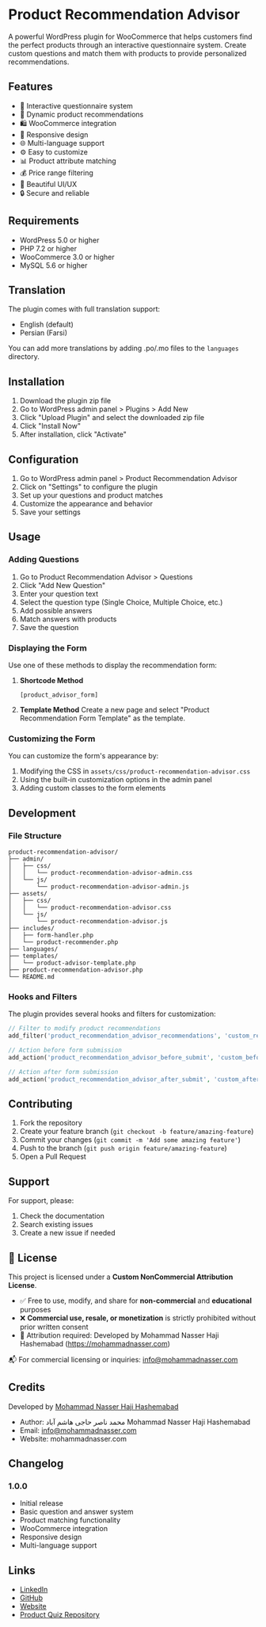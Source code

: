 # Product Recommendation Advisor

A powerful WordPress plugin for WooCommerce that helps customers find the perfect products through an interactive questionnaire system. Create custom questions and match them with products to provide personalized recommendations.

## Features

* 🎯 Interactive questionnaire system
* 🔄 Dynamic product recommendations
* 🛍️ WooCommerce integration
* 📱 Responsive design
* 🌐 Multi-language support
* ⚙️ Easy to customize
* 📊 Product attribute matching
* 💰 Price range filtering
* 🎨 Beautiful UI/UX
* 🔒 Secure and reliable

## Requirements

* WordPress 5.0 or higher
* PHP 7.2 or higher
* WooCommerce 3.0 or higher
* MySQL 5.6 or higher

## Translation

The plugin comes with full translation support:

- English (default)
- Persian (Farsi)

You can add more translations by adding .po/.mo files to the `languages` directory.

## Installation

1. Download the plugin zip file
2. Go to WordPress admin panel > Plugins > Add New
3. Click "Upload Plugin" and select the downloaded zip file
4. Click "Install Now"
5. After installation, click "Activate"

## Configuration

1. Go to WordPress admin panel > Product Recommendation Advisor
2. Click on "Settings" to configure the plugin
3. Set up your questions and product matches
4. Customize the appearance and behavior
5. Save your settings

## Usage

### Adding Questions

1. Go to Product Recommendation Advisor > Questions
2. Click "Add New Question"
3. Enter your question text
4. Select the question type (Single Choice, Multiple Choice, etc.)
5. Add possible answers
6. Match answers with products
7. Save the question

### Displaying the Form

Use one of these methods to display the recommendation form:

1. **Shortcode Method**
   ```
   [product_advisor_form]
   ```

2. **Template Method**
   Create a new page and select "Product Recommendation Form Template" as the template.

### Customizing the Form

You can customize the form's appearance by:

1. Modifying the CSS in `assets/css/product-recommendation-advisor.css`
2. Using the built-in customization options in the admin panel
3. Adding custom classes to the form elements

## Development

### File Structure

```
product-recommendation-advisor/
├── admin/
│   ├── css/
│   │   └── product-recommendation-advisor-admin.css
│   └── js/
│       └── product-recommendation-advisor-admin.js
├── assets/
│   ├── css/
│   │   └── product-recommendation-advisor.css
│   └── js/
│       └── product-recommendation-advisor.js
├── includes/
│   ├── form-handler.php
│   └── product-recommender.php
├── languages/
├── templates/
│   └── product-advisor-template.php
├── product-recommendation-advisor.php
└── README.md
```

### Hooks and Filters

The plugin provides several hooks and filters for customization:

```php
// Filter to modify product recommendations
add_filter('product_recommendation_advisor_recommendations', 'custom_recommendations', 10, 2);

// Action before form submission
add_action('product_recommendation_advisor_before_submit', 'custom_before_submit');

// Action after form submission
add_action('product_recommendation_advisor_after_submit', 'custom_after_submit');
```

## Contributing

1. Fork the repository
2. Create your feature branch (`git checkout -b feature/amazing-feature`)
3. Commit your changes (`git commit -m 'Add some amazing feature'`)
4. Push to the branch (`git push origin feature/amazing-feature`)
5. Open a Pull Request

## Support

For support, please:

1. Check the documentation
2. Search existing issues
3. Create a new issue if needed

## 📜 License

This project is licensed under a **Custom NonCommercial Attribution License**.

- ✅ Free to use, modify, and share for **non-commercial** and **educational** purposes
- ❌ **Commercial use, resale, or monetization** is strictly prohibited without prior written consent
- 📛 Attribution required: Developed by Mohammad Nasser Haji Hashemabad (https://mohammadnasser.com)

📬 For commercial licensing or inquiries: [info@mohammadnasser.com](mailto:info@mohammadnasser.com)


## Credits
Developed by [Mohammad Nasser Haji Hashemabad](https://mohammadnasser.com) 
* Author: محمد ناصر حاجی هاشم آباد Mohammad Nasser Haji Hashemabad
* Email: info@mohammadnasser.com
* Website: mohammadnasser.com


## Changelog

### 1.0.0

* Initial release
* Basic question and answer system
* Product matching functionality
* WooCommerce integration
* Responsive design
* Multi-language support

## Links

- [LinkedIn](https://ir.linkedin.com/in/nasserhaji)
- [GitHub](https://github.com/nasserhaji)
- [Website](https://mohammadnasser.com/)
- [Product Quiz Repository](https://github.com/nasserhaji/product-recommendation-advisor)
